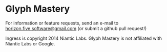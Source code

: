 # Glyph Mastery

For information or feature requests, send an e-mail to horizon.five.software@gmail.com (or submit a github pull request!)

Ingress is copyright 2014 Niantic Labs. Glyph Mastery is not affiliated with Niantic Labs or Google.
